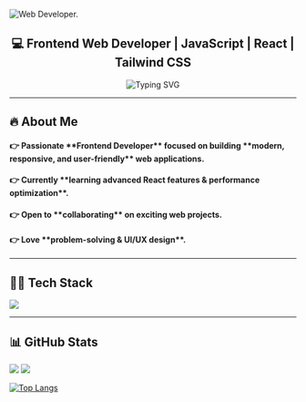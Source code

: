 ![Web Developer.](https://media2.dev.to/dynamic/image/width=1000,height=420,fit=cover,gravity=auto,format=auto/https%3A%2F%2Fdev-to-uploads.s3.amazonaws.com%2Fuploads%2Farticles%2Fdrltzekgshzocy54061p.jpeg)

<h2 align="center">💻 Frontend Web Developer | JavaScript | React | Tailwind CSS</h2>

<p align="center">
  <img src="https://readme-typing-svg.demolab.com?font=Fira+Code&weight=500&size=18&pause=1000&color=00AEEF&center=true&vCenter=true&width=435&lines=Passionate+Frontend+Developer;React+%7C+JavaScript+%7C+Tailwind+CSS;Building+awesome+web+experiences!" alt="Typing SVG" />
</p>

---

<h2>🔥 About Me</h2>
<h4>👉 Passionate **Frontend Developer** focused on building **modern, responsive, and user-friendly** web applications.</h4>
<h4>👉 Currently **learning advanced React features & performance optimization**.</h4>
<h4>👉 Open to **collaborating** on exciting web projects.</h4>
<h4>👉 Love **problem-solving & UI/UX design**.</h4>

---

<h2>👨‍💻 Tech Stack</h2>

<p>
  <a href="https://skillicons.dev">
    <img src="https://skillicons.dev/icons?i=html,css,tailwindcss,javascript,react,nextjs,git,github,vscode,figma" />
  </a>
</p>

---
## 📊 GitHub Stats  
<p>
  <img src="https://github-readme-stats.vercel.app/api?username=your-github-username&show_icons=true&theme=radical">
  <img src="https://github-readme-stats.vercel.app/api/top-langs/?username=your-github-username&layout=compact&theme=radical">

  [![Top Langs](https://github-readme-stats.vercel.app/api/top-langs/?username=a)](https://github.com/anuraghazra/github-readme-stats)
</p>
